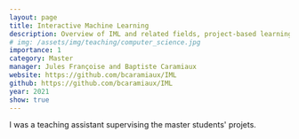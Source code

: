 ```yaml
---
layout: page
title: Interactive Machine Learning
description: Overview of IML and related fields, project-based learning and introduction to the Marcelle library
# img: /assets/img/teaching/computer_science.jpg
importance: 1
category: Master
manager: Jules Françoise and Baptiste Caramiaux
website: https://github.com/bcaramiaux/IML
github: https://github.com/bcaramiaux/IML
year: 2021
show: true
---
```


I was a teaching assistant supervising the master students' projets.


